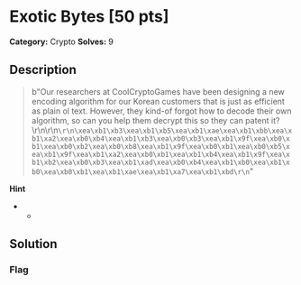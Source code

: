 # Exotic Bytes [50 pts]

**Category:** Crypto
**Solves:** 9

## Description
>b"Our researchers at CoolCryptoGames have been designing a new encoding algorithm for our Korean customers that is just as efficient as plain ol text. However, they kind-of forgot how to decode their own algorithm, so can you help them decrypt this so they can patent it?\r\n\r\n```\r\n\xea\xb1\xb3\xea\xb1\xb5\xea\xb1\xae\xea\xb1\xbb\xea\xb1\xa2\xea\xb0\xb4\xea\xb1\xb3\xea\xb0\xb3\xea\xb1\x9f\xea\xb0\xb1\xea\xb0\xb2\xea\xb0\xb8\xea\xb1\x9f\xea\xb0\xb1\xea\xb0\xb5\xea\xb1\x9f\xea\xb1\xa2\xea\xb0\xb1\xea\xb1\xb4\xea\xb1\x9f\xea\xb1\xb2\xea\xb0\xb3\xea\xb1\xad\xea\xb0\xb4\xea\xb1\xb0\xea\xb1\xb0\xea\xb0\xb1\xea\xb1\xae\xea\xb1\xa7\xea\xb1\xbd\r\n```"

**Hint**
* -

## Solution

### Flag

